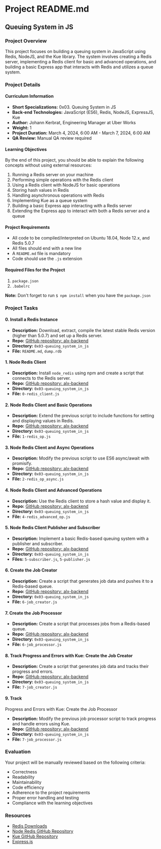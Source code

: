 # Project README.md

## Queuing System in JS

### Project Overview

This project focuses on building a queuing system in JavaScript using Redis, NodeJS, and the Kue library. The system involves creating a Redis server, implementing a Redis client for basic and advanced operations, and building a basic Express app that interacts with Redis and utilizes a queue system.

### Project Details

#### Curriculum Information

- **Short Specializations:** 0x03. Queuing System in JS
- **Back-end Technologies:** JavaScript (ES6), Redis, NodeJS, ExpressJS, Kue
- **Author:** Johann Kerbrat, Engineering Manager at Uber Works
- **Weight:** 1
- **Project Duration:** March 4, 2024, 6:00 AM - March 7, 2024, 6:00 AM
- **QA Review:** Manual QA review required

#### Learning Objectives

By the end of this project, you should be able to explain the following concepts without using external resources:

1. Running a Redis server on your machine
2. Performing simple operations with the Redis client
3. Using a Redis client with NodeJS for basic operations
4. Storing hash values in Redis
5. Handling asynchronous operations with Redis
6. Implementing Kue as a queue system
7. Building a basic Express app interacting with a Redis server
8. Extending the Express app to interact with both a Redis server and a queue

#### Project Requirements

- All code to be compiled/interpreted on Ubuntu 18.04, Node 12.x, and Redis 5.0.7
- All files should end with a new line
- A `README.md` file is mandatory
- Code should use the `.js` extension

#### Required Files for the Project

1. `package.json`
2. `.babelrc`

**Note:** Don't forget to run `$ npm install` when you have the `package.json`

### Project Tasks

#### 0. Install a Redis Instance

- **Description:** Download, extract, compile the latest stable Redis version (higher than 5.0.7) and set up a Redis server.
- **Repo:** [GitHub repository: alx-backend](#)
- **Directory:** `0x03-queuing_system_in_js`
- **File:** `README.md`, `dump.rdb`

#### 1. Node Redis Client

- **Description:** Install `node_redis` using npm and create a script that connects to the Redis server.
- **Repo:** [GitHub repository: alx-backend](#)
- **Directory:** `0x03-queuing_system_in_js`
- **File:** `0-redis_client.js`

#### 2. Node Redis Client and Basic Operations

- **Description:** Extend the previous script to include functions for setting and displaying values in Redis.
- **Repo:** [GitHub repository: alx-backend](#)
- **Directory:** `0x03-queuing_system_in_js`
- **File:** `1-redis_op.js`

#### 3. Node Redis Client and Async Operations

- **Description:** Modify the previous script to use ES6 async/await with promisify.
- **Repo:** [GitHub repository: alx-backend](#)
- **Directory:** `0x03-queuing_system_in_js`
- **File:** `2-redis_op_async.js`

#### 4. Node Redis Client and Advanced Operations

- **Description:** Use the Redis client to store a hash value and display it.
- **Repo:** [GitHub repository: alx-backend](#)
- **Directory:** `0x03-queuing_system_in_js`
- **File:** `4-redis_advanced_op.js`

#### 5. Node Redis Client Publisher and Subscriber

- **Description:** Implement a basic Redis-based queuing system with a publisher and subscriber.
- **Repo:** [GitHub repository: alx-backend](#)
- **Directory:** `0x03-queuing_system_in_js`
- **Files:** `5-subscriber.js`, `5-publisher.js`

#### 6. Create the Job Creator

- **Description:** Create a script that generates job data and pushes it to a Redis-based queue.
- **Repo:** [GitHub repository: alx-backend](#)
- **Directory:** `0x03-queuing_system_in_js`
- **File:** `6-job_creator.js`

#### 7. Create the Job Processor

- **Description:** Create a script that processes jobs from a Redis-based queue.
- **Repo:** [GitHub repository: alx-backend](#)
- **Directory:** `0x03-queuing_system_in_js`
- **File:** `6-job_processor.js`

#### 8. Track Progress and Errors with Kue: Create the Job Creator

- **Description:** Create a script that generates job data and tracks their progress and errors.
- **Repo:** [GitHub repository: alx-backend](#)
- **Directory:** `0x03-queuing_system_in_js`
- **File:** `7-job_creator.js`

#### 9. Track

 Progress and Errors with Kue: Create the Job Processor

- **Description:** Modify the previous job processor script to track progress and handle errors using Kue.
- **Repo:** [GitHub repository: alx-backend](#)
- **Directory:** `0x03-queuing_system_in_js`
- **File:** `7-job_processor.js`

### Evaluation

Your project will be manually reviewed based on the following criteria:

- Correctness
- Readability
- Maintainability
- Code efficiency
- Adherence to the project requirements
- Proper error handling and testing
- Compliance with the learning objectives

### Resources

- [Redis Downloads](https://redis.io/download)
- [Node Redis GitHub Repository](https://github.com/NodeRedis/node-redis)
- [Kue GitHub Repository](https://github.com/Automattic/kue)
- [Express.js](https://expressjs.com/)
